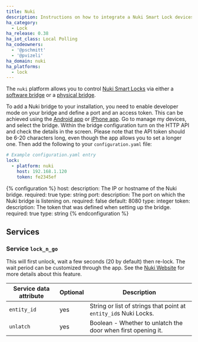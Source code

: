 ```yaml
---
title: Nuki
description: Instructions on how to integrate a Nuki Smart Lock devices.
ha_category:
  - Lock
ha_release: 0.38
ha_iot_class: Local Polling
ha_codeowners:
  - '@pschmitt'
  - '@pvizeli'
ha_domain: nuki
ha_platforms:
  - lock
---
```


The `nuki` platform allows you to control [Nuki Smart Locks](https://nuki.io/en/smart-lock/) via either a [software bridge](https://play.google.com/store/apps/details?id=io.nuki.bridge) or a [physical bridge](https://nuki.io/en/bridge/).

To add a Nuki bridge to your installation, you need to enable developer mode on your bridge and define a port and an access token. This can be achieved using the [Android app](https://play.google.com/store/apps/details?id=io.nuki) or [iPhone app](https://apps.apple.com/app/nuki-smart-lock/id1044998081). Go to manage my devices, and select the bridge. Within the bridge configuration turn on the HTTP API and check the details in the screen. Please note that the API token should be 6-20 characters long, even though the app allows you to set a longer one.
Then add the following to your `configuration.yaml` file:

```yaml
# Example configuration.yaml entry
lock:
  - platform: nuki
    host: 192.168.1.120
    token: fe2345ef
```

{% configuration %}
host:
  description: The IP or hostname of the Nuki bridge.
  required: true
  type: string
port:
  description: The port on which the Nuki bridge is listening on.
  required: false
  default: 8080
  type: integer
token:
  description: The token that was defined when setting up the bridge.
  required: true
  type: string
{% endconfiguration %}

## Services

### Service `lock_n_go`

This will first unlock, wait a few seconds (20 by default) then re-lock. The wait period can be customized through the app.
See the [Nuki Website](https://nuki.io/en/support/smart-lock/sl-features/locking-with-the-smart-lock/) for more details about this feature.

| Service data attribute | Optional | Description |
| ---------------------- | -------- | ----------- |
| `entity_id` | yes | String or list of strings that point at `entity_id`s Nuki Locks.
| `unlatch` | yes | Boolean - Whether to unlatch the door when first opening it.
